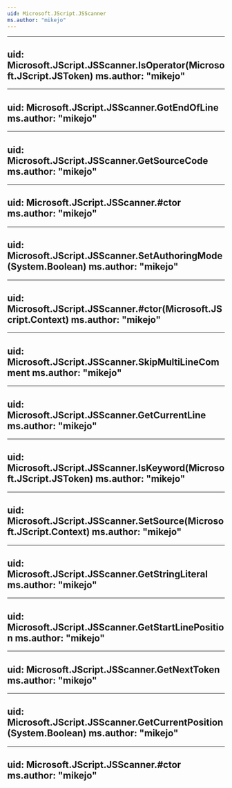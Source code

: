```yaml
---
uid: Microsoft.JScript.JSScanner
ms.author: "mikejo"
---
```


---
uid: Microsoft.JScript.JSScanner.IsOperator(Microsoft.JScript.JSToken)
ms.author: "mikejo"
---

---
uid: Microsoft.JScript.JSScanner.GotEndOfLine
ms.author: "mikejo"
---

---
uid: Microsoft.JScript.JSScanner.GetSourceCode
ms.author: "mikejo"
---

---
uid: Microsoft.JScript.JSScanner.#ctor
ms.author: "mikejo"
---

---
uid: Microsoft.JScript.JSScanner.SetAuthoringMode(System.Boolean)
ms.author: "mikejo"
---

---
uid: Microsoft.JScript.JSScanner.#ctor(Microsoft.JScript.Context)
ms.author: "mikejo"
---

---
uid: Microsoft.JScript.JSScanner.SkipMultiLineComment
ms.author: "mikejo"
---

---
uid: Microsoft.JScript.JSScanner.GetCurrentLine
ms.author: "mikejo"
---

---
uid: Microsoft.JScript.JSScanner.IsKeyword(Microsoft.JScript.JSToken)
ms.author: "mikejo"
---

---
uid: Microsoft.JScript.JSScanner.SetSource(Microsoft.JScript.Context)
ms.author: "mikejo"
---

---
uid: Microsoft.JScript.JSScanner.GetStringLiteral
ms.author: "mikejo"
---

---
uid: Microsoft.JScript.JSScanner.GetStartLinePosition
ms.author: "mikejo"
---

---
uid: Microsoft.JScript.JSScanner.GetNextToken
ms.author: "mikejo"
---

---
uid: Microsoft.JScript.JSScanner.GetCurrentPosition(System.Boolean)
ms.author: "mikejo"
---

---
uid: Microsoft.JScript.JSScanner.#ctor
ms.author: "mikejo"
---
